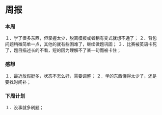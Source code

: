 # 周报

### 本周
１．学了很多东西，但掌握太少，脱离模板或者稍有变式就想不通了；
２．背包问题稍微简单一点，其他的就有些困难了，继续做题巩固；
３．比赛被英语卡死了，题目描述长的不看，短的因为理解不了某一句而被卡住；

### 感想
１．最近放假挺多，状态不怎么好，需要调整；
２．学的东西懂得太少了，还是要找时间补；

### 下周计划
１．没事就多刷题；

